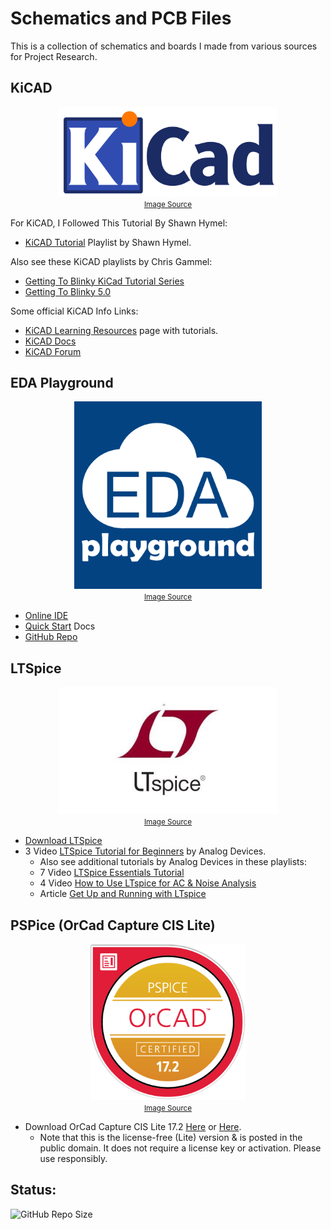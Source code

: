 # Schematics and PCB Files

This is a collection of schematics and boards I made from various sources for Project Research.

## KiCAD

<div align="center">

<img src="./assets/KiCad-Logo1.png" alt="KiCad" width="350"/><br>
<small><a href="https://www.eurocircuits.com/wp-content/uploads/KiCad-Logo1.png">Image Source</a></small>

</div>

For KiCAD, I Followed This Tutorial By Shawn Hymel:
- [KiCAD Tutorial](https://www.youtube.com/playlist?list=PLEBQazB0HUyR24ckSZ5u05TZHV9khgA1O) Playlist by Shawn Hymel.

Also see these KiCAD playlists by Chris Gammel: 

 - [Getting To Blinky KiCad Tutorial Series](https://www.youtube.com/watch?v=iTyi3RvNoB0&list=PLy2022BX6Esr6yxwDzhqYZyuuenJE2s5B)
 - [Getting To Blinky 5.0](https://www.youtube.com/watch?v=BVhWh3AsXQs&list=PLy2022BX6EspFAKBCgRuEuzapuz_4aJCn)

Some official KiCAD Info Links:

- [KiCAD Learning Resources](https://www.kicad.org/help/learning-resources/) page with tutorials.
- [KiCAD Docs](https://docs.kicad.org/)
- [KiCAD Forum](https://forum.kicad.info/)

## EDA Playground

<div align="center">

<img src="./assets/EDAplayground.png" alt="LTSpice" width="300"/><br>
<small>
    <a href="https://avatars3.githubusercontent.com/u/11648029?s=400&v=4">Image Source</a>
</small>

</div>

- [Online IDE](https://www.edaplayground.com/)
- [Quick Start](https://eda-playground.readthedocs.io/en/latest/quick-start.html) Docs
- [GitHub Repo](https://github.com/edaplayground/eda-playground)


## LTSpice

<div align="center">

<img src="./assets/LTSpice-Logo.jpg" alt="LTSpice" width="350"/><br>
<small>
    <a href="https://i.pinimg.com/736x/b3/89/7f/b3897ffd382384c4323667172d76e659.jpg">Image Source</a>
</small>

</div>

- [Download LTSpice](https://www.analog.com/en/resources/design-tools-and-calculators/ltspice-simulator.html)
- 3 Video [LTSpice Tutorial for Beginners](https://www.analog.com/en/resources/media-center/videos/video-series/ltspice-getting-started-tutorial.html) by Analog Devices.
    - Also see additional tutorials by Analog Devices in these playlists:
    - 7 Video [LTSpice Essentials Tutorial](https://www.analog.com/en/resources/media-center/videos/video-series/ltspice-essentials-tutorial.html)
    - 4 Video [How to Use LTspice for AC & Noise Analysis](https://www.analog.com/en/resources/media-center/videos/video-series/ltspice-ac-noise-analysis-tutorial.html)
    - Article [Get Up and Running with LTspice](https://www.analog.com/en/resources/analog-dialogue/articles/get-up-and-running-with-ltspice.html)

## PSPice (OrCad Capture CIS Lite)

<div align="center">

<img src="./assets/PSpice.png" alt="PSpice" width="250"/><br>
<small>
    <a href="https://images.credential.net/design/8c38784e-2876-4716-bcb7-410ce74f59a4_cdeb97702cf0af1b945a1f67f94d342daf939b3ef803c20f48b01d3a5cbbe769.png">Image Source</a>
</small>

</div>

- Download OrCad Capture CIS Lite 17.2 [Here](https://archive.org/details/data2_202303) or [Here](https://archive.org/details/17.2-or-cad-lite-capture-pspice). 
    - Note that this is the license-free (Lite) version & is posted in the public domain. It does not require a license key or activation. Please use responsibly.


## Status:

![GitHub Repo Size](https://img.shields.io/github/repo-size/ADolbyB/schematics-pcbs?label=Repo%20Size&logo=Github)